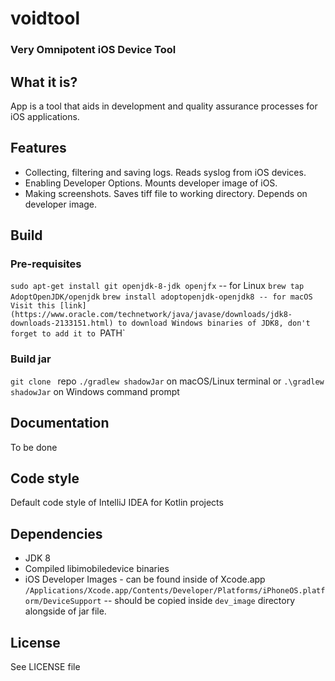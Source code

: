 # voidtool

### Very Omnipotent iOS Device Tool

## What it is?

App is a tool that aids in development and quality assurance processes for iOS applications.

## Features

* Collecting, filtering and saving logs. Reads syslog from iOS devices.
* Enabling Developer Options. Mounts developer image of iOS.
* Making screenshots. Saves tiff file to working directory. Depends on developer image.

## Build

### Pre-requisites
`sudo apt-get install git openjdk-8-jdk openjfx` -- for Linux 
`brew tap AdoptOpenJDK/openjdk`
`brew install adoptopenjdk-openjdk8 -- for macOS
Visit this [link](https://www.oracle.com/technetwork/java/javase/downloads/jdk8-downloads-2133151.html) to download Windows binaries of JDK8, don't forget to add it to `PATH`

### Build jar

`git clone ` repo
`./gradlew shadowJar` on macOS/Linux terminal or `.\gradlew shadowJar` on Windows command prompt

## Documentation

To be done

## Code style

Default code style of IntelliJ IDEA for Kotlin projects

## Dependencies

* JDK 8
* Compiled libimobiledevice binaries
* iOS Developer Images - can be found inside of Xcode.app `/Applications/Xcode.app/Contents/Developer/Platforms/iPhoneOS.platform/DeviceSupport` -- should be copied inside `dev_image` directory alongside of jar file.

## License

See LICENSE file
